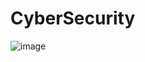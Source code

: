 #                                 CyberSecurity

![image](https://github.com/manishjon6/CyberSecurity/assets/41133660/e881cb64-7bb1-4264-a409-0c93b67b0906)


